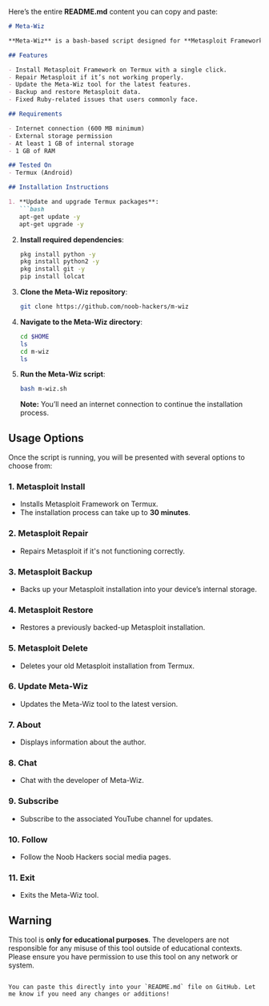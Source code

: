 Here’s the entire **README.md** content you can copy and paste:

```markdown
# Meta-Wiz

**Meta-Wiz** is a bash-based script designed for **Metasploit Framework** users on **Termux**. This tool allows you to easily install, repair, update, and backup Metasploit with just a single click. It works on both **rooted** and **non-rooted** Android devices.

## Features

- Install Metasploit Framework on Termux with a single click.
- Repair Metasploit if it’s not working properly.
- Update the Meta-Wiz tool for the latest features.
- Backup and restore Metasploit data.
- Fixed Ruby-related issues that users commonly face.

## Requirements

- Internet connection (600 MB minimum)
- External storage permission
- At least 1 GB of internal storage
- 1 GB of RAM

## Tested On
- Termux (Android)

## Installation Instructions

1. **Update and upgrade Termux packages**:
   ```bash
   apt-get update -y
   apt-get upgrade -y
   ```

2. **Install required dependencies**:
   ```bash
   pkg install python -y
   pkg install python2 -y
   pkg install git -y
   pip install lolcat
   ```

3. **Clone the Meta-Wiz repository**:
   ```bash
   git clone https://github.com/noob-hackers/m-wiz
   ```

4. **Navigate to the Meta-Wiz directory**:
   ```bash
   cd $HOME
   ls
   cd m-wiz
   ls
   ```

5. **Run the Meta-Wiz script**:
   ```bash
   bash m-wiz.sh
   ```

   **Note:** You’ll need an internet connection to continue the installation process.

## Usage Options

Once the script is running, you will be presented with several options to choose from:

### 1. **Metasploit Install**
   - Installs Metasploit Framework on Termux.
   - The installation process can take up to **30 minutes**.

### 2. **Metasploit Repair**
   - Repairs Metasploit if it's not functioning correctly.

### 3. **Metasploit Backup**
   - Backs up your Metasploit installation into your device’s internal storage.

### 4. **Metasploit Restore**
   - Restores a previously backed-up Metasploit installation.

### 5. **Metasploit Delete**
   - Deletes your old Metasploit installation from Termux.

### 6. **Update Meta-Wiz**
   - Updates the Meta-Wiz tool to the latest version.

### 7. **About**
   - Displays information about the author.

### 8. **Chat**
   - Chat with the developer of Meta-Wiz.

### 9. **Subscribe**
   - Subscribe to the associated YouTube channel for updates.

### 10. **Follow**
   - Follow the Noob Hackers social media pages.

### 11. **Exit**
   - Exits the Meta-Wiz tool.

## Warning

This tool is **only for educational purposes**. The developers are not responsible for any misuse of this tool outside of educational contexts. Please ensure you have permission to use this tool on any network or system.


```

You can paste this directly into your `README.md` file on GitHub. Let me know if you need any changes or additions!
